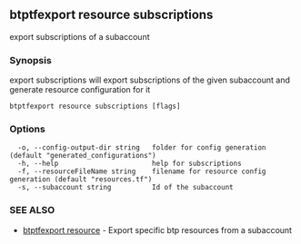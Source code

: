 ## btptfexport resource subscriptions

export subscriptions of a subaccount

### Synopsis

export subscriptions will export subscriptions of the given subaccount and generate resource configuration for it

```
btptfexport resource subscriptions [flags]
```

### Options

```
  -o, --config-output-dir string   folder for config generation (default "generated_configurations")
  -h, --help                       help for subscriptions
  -f, --resourceFileName string    filename for resource config generation (default "resources.tf")
  -s, --subaccount string          Id of the subaccount
```

### SEE ALSO

* [btptfexport resource](btptfexport_resource.md)	 - Export specific btp resources from a subaccount

